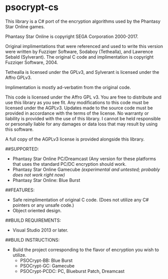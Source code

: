 # psocrypt-cs
This library is a C# port of the encryption algorithms used by the Phantasy Star Online games.

Phantasy Star Online is copyright SEGA Corporation 2000-2017.

Original implimentations that were referenced and used to write this version were written by Fuzziqer Software, Sodaboy (Tethealla), and
Lawrence Sebald (Sylverant). The original C code and implimentation is copyright Fuzziqer Software, 2004.

Tethealla is licensed under the GPLv3, and Sylverant is licensed under the Affro GPLv3. 

Implimentation is mostly ad-verbatim from the original code.

This code is licensed under the Affro GPL v3. You are free to distribute and use this library as you see fit.
Any modifications to this code must be licensed under the AGPLv3. Updates made to the source code must be provided in accordance with the terms of the license. No warranty or liability is provided with the use of this library. I cannot be held responsible or personally liable for any damages or data loss that may result by using this software.

A full copy of the AGPLv3 license is provided alongside this library.

##SUPPORTED:
* Phantasy Star Online PC/Dreamcast (Any version for these platforms that uses the standard PC/DC encryption should work.
* Phantasy Star Online Gamecube _(experimental and untested; probably does not work right now)_
* Phantasy Star Online: Blue Burst

##FEATURES:
* Safe reimplimentation of original C code. (Does not utilize any C# pointers or any unsafe code.)
* Object oriented design.

##BUILD REQUIREMENTS:
* Visual Studio 2013 or later.

##BUILD INSTRUCTIONS:
* Build the project corresponding to the flavor of encryption you wish to utilize.
    - PSOCrypt-BB: Blue Burst
    - PSOCrypt-GC: Gamecube
    - PSOCrypt-PCDC: PC, Blueburst Patch, Dreamcast
